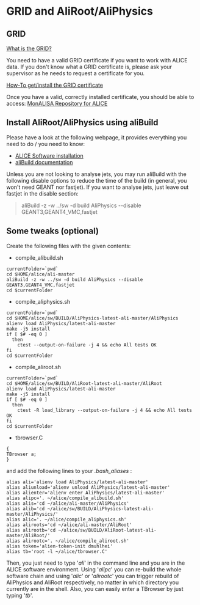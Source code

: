 # GRID and AliRoot/AliPhysics

## GRID

[What is the GRID?](http://wlcg.web.cern.ch/)

You need to have a valid GRID certificate if you want to work with ALICE data.
If you don't know what a GRID certificate is, please ask your supervisor as he needs to request a certificate for you.

[How-To get/install the GRID certificate](https://dberzano.github.io/alice/alien-certificate/)

Once you have a valid, correctly installed certificate, you should be able to access: [MonALISA Repository for ALICE](http://alimonitor.cern.ch/map.jsp)

## Install AliRoot/AliPhysics using aliBuild

Please have a look at the following webpage, it provides everything you need to do / you need to know:

* [ALICE Software installation](https://dberzano.github.io/alice/install-aliroot/)
* [aliBuild documentation](http://alisw.github.io/alibuild/tutorial.html)

Unless you are not looking to analyse jets, you may run aliBuild with the following disable options to reduce the time of the build (in general, you won't need GEANT nor fastjet). If you want to analyse jets, just leave out fastjet in the disable section:

> aliBuild -z -w ../sw -d build AliPhysics --disable GEANT3,GEANT4_VMC,fastjet

## Some tweaks (optional)

Create the following files with the given contents:

* compile\_alibuild.sh

```
currentFolder=`pwd`
cd $HOME/alice/ali-master
aliBuild -z -w ../sw -d build AliPhysics --disable GEANT3,GEANT4_VMC,fastjet
cd $currentFolder
```

* compile\_aliphysics.sh

```
currentFolder=`pwd`
cd $HOME/alice/sw/BUILD/AliPhysics-latest-ali-master/AliPhysics
alienv load AliPhysics/latest-ali-master
make -j5 install
if [ $# -eq 0 ]
  then
    ctest --output-on-failure -j 4 && echo All tests OK
fi
cd $currentFolder
```

* compile\_aliroot.sh

```
currentFolder=`pwd`
cd $HOME/alice/sw/BUILD/AliRoot-latest-ali-master/AliRoot
alienv load AliPhysics/latest-ali-master
make -j5 install
if [ $# -eq 0 ]
  then
    ctest -R load_library --output-on-failure -j 4 && echo All tests OK
fi
cd $currentFolder
```

* tbrowser.C

```
{
TBrowser a;
}
```

and add the following lines to your _.bash\_aliases_ :

```
alias ali='alienv load AliPhysics/latest-ali-master'
alias aliunload='alienv unload AliPhysics/latest-ali-master'
alias alienter='alienv enter AliPhysics/latest-ali-master'
alias alipc='. ~/alice/compile_alibuild.sh'
alias alis='cd ~/alice/ali-master/AliPhysics'
alias alib='cd ~/alice/sw/BUILD/AliPhysics-latest-ali-master/AliPhysics/'
alias alic='. ~/alice/compile_aliphysics.sh'
alias aliroots='cd ~/alice/ali-master/AliRoot'
alias alirootb='cd ~/alice/sw/BUILD/AliRoot-latest-ali-master/AliRoot/'
alias alirootc='. ~/alice/compile_aliroot.sh'
alias token='alien-token-init dmuhlhei'
alias tb='root -l ~/alice/tbrowser.C'
```

Then, you just need to type '_ali_' in the command line and you are in the ALICE software environment. 
Using '_alipc_' you can re-build the whole software chain and using '_alic_' or '_alirootc_' you can trigger rebuild of AliPhysics and AliRoot respectively, no matter in which directory you currently are in the shell.
Also, you can easily enter a TBrowser by just typing '_tb_'.
